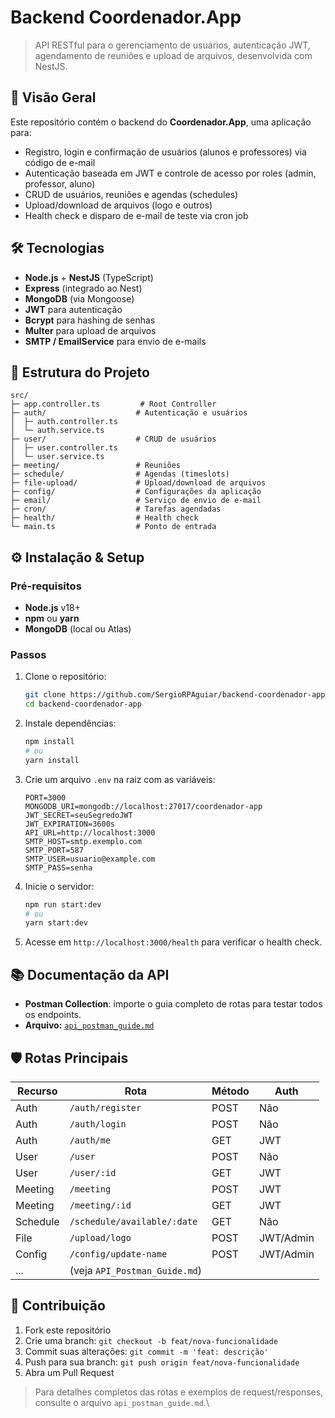 # Backend Coordenador.App

> API RESTful para o gerenciamento de usuários, autenticação JWT, agendamento de reuniões e upload de arquivos, desenvolvida com NestJS.

## 🚀 Visão Geral

Este repositório contém o backend do **Coordenador.App**, uma aplicação para:

- Registro, login e confirmação de usuários (alunos e professores) via código de e-mail
- Autenticação baseada em JWT e controle de acesso por roles (admin, professor, aluno)
- CRUD de usuários, reuniões e agendas (schedules)
- Upload/download de arquivos (logo e outros)
- Health check e disparo de e-mail de teste via cron job

## 🛠️ Tecnologias

- **Node.js** + **NestJS** (TypeScript)
- **Express** (integrado ao Nest)
- **MongoDB** (via Mongoose)
- **JWT** para autenticação
- **Bcrypt** para hashing de senhas
- **Multer** para upload de arquivos
- **SMTP / EmailService** para envio de e-mails

## 📁 Estrutura do Projeto

```
src/
├─ app.controller.ts         # Root Controller
├─ auth/                    # Autenticação e usuários
│  ├─ auth.controller.ts
│  └─ auth.service.ts
├─ user/                    # CRUD de usuários
│  ├─ user.controller.ts
│  └─ user.service.ts
├─ meeting/                 # Reuniões
├─ schedule/                # Agendas (timeslots)
├─ file-upload/             # Upload/download de arquivos
├─ config/                  # Configurações da aplicação
├─ email/                   # Serviço de envio de e-mail
├─ cron/                    # Tarefas agendadas
├─ health/                  # Health check
└─ main.ts                  # Ponto de entrada
```

## ⚙️ Instalação & Setup

### Pré-requisitos

- **Node.js** v18+
- **npm** ou **yarn**
- **MongoDB** (local ou Atlas)

### Passos

1. Clone o repositório:
   ```bash
   git clone https://github.com/SergioRPAguiar/backend-coordenador-app.git
   cd backend-coordenador-app
   ```
2. Instale dependências:
   ```bash
   npm install
   # ou
   yarn install
   ```
3. Crie um arquivo `.env` na raiz com as variáveis:
   ```dotenv
   PORT=3000
   MONGODB_URI=mongodb://localhost:27017/coordenador-app
   JWT_SECRET=seuSegredoJWT
   JWT_EXPIRATION=3600s
   API_URL=http://localhost:3000
   SMTP_HOST=smtp.exemplo.com
   SMTP_PORT=587
   SMTP_USER=usuario@example.com
   SMTP_PASS=senha
   ```
4. Inicie o servidor:
   ```bash
   npm run start:dev
   # ou
   yarn start:dev
   ```
5. Acesse em `http://localhost:3000/health` para verificar o health check.

## 📚 Documentação da API

- **Postman Collection**: importe o guia completo de rotas para testar todos os endpoints.
- **Arquivo:** [`api_postman_guide.md`](./api_postman_guide.md)

## 🛡️ Rotas Principais

| Recurso  | Rota                          | Método | Auth      |
| -------- | ----------------------------- | ------ | --------- |
| Auth     | `/auth/register`              | POST   | Não       |
| Auth     | `/auth/login`                 | POST   | Não       |
| Auth     | `/auth/me`                    | GET    | JWT       |
| User     | `/user`                       | POST   | Não       |
| User     | `/user/:id`                   | GET    | JWT       |
| Meeting  | `/meeting`                    | POST   | JWT       |
| Meeting  | `/meeting/:id`                | GET    | JWT       |
| Schedule | `/schedule/available/:date`   | GET    | Não       |
| File     | `/upload/logo`                | POST   | JWT/Admin |
| Config   | `/config/update-name`         | POST   | JWT/Admin |
| ...      | (veja `API_Postman_Guide.md`) |        |           |


## 🤝 Contribuição

1. Fork este repositório
2. Crie uma branch: `git checkout -b feat/nova-funcionalidade`
3. Commit suas alterações: `git commit -m 'feat: descrição'`
4. Push para sua branch: `git push origin feat/nova-funcionalidade`
5. Abra um Pull Request

> Para detalhes completos das rotas e exemplos de request/responses, consulte o arquivo `api_postman_guide.md`.\


